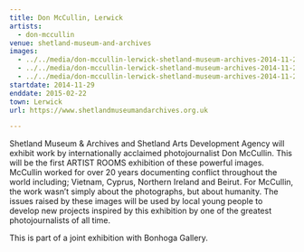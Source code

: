 ```yaml
---
title: Don McCullin, Lerwick
artists:
  - don-mccullin
venue: shetland-museum-and-archives
images:
  - ../../media/don-mccullin-lerwick-shetland-museum-archives-2014-11-29-0.webp
  - ../../media/don-mccullin-lerwick-shetland-museum-archives-2014-11-29-1.webp
  - ../../media/don-mccullin-lerwick-shetland-museum-archives-2014-11-29-2.webp
startdate: 2014-11-29
enddate: 2015-02-22
town: Lerwick
url: https://www.shetlandmuseumandarchives.org.uk

---
```


Shetland Museum & Archives and Shetland Arts Development Agency will exhibit work by internationally acclaimed photojournalist Don McCullin. This will be the first ARTIST ROOMS exhibition of these powerful images. McCullin worked for over 20 years documenting conflict throughout the world including; Vietnam, Cyprus, Northern Ireland and Beirut. For McCullin, the work wasn’t simply about the photographs, but about humanity. The issues raised by these images will be used by local young people to develop new projects inspired by this exhibition by one of the greatest photojournalists of all time.

This is part of a joint exhibition with Bonhoga Gallery.